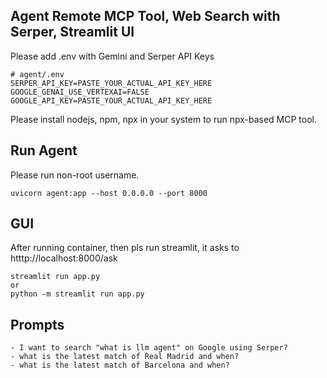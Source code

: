## Agent Remote MCP Tool, Web Search with Serper, Streamlit UI

Please add .env with Gemini and Serper API Keys 

``` 
# agent/.env
SERPER_API_KEY=PASTE_YOUR_ACTUAL_API_KEY_HERE
GOOGLE_GENAI_USE_VERTEXAI=FALSE
GOOGLE_API_KEY=PASTE_YOUR_ACTUAL_API_KEY_HERE
``` 

Please install nodejs, npm, npx in your system to run npx-based MCP tool.

## Run Agent

Please run non-root username. 
```
uvicorn agent:app --host 0.0.0.0 --port 8000
```


## GUI
After running container, then pls run streamlit, it asks to htttp://localhost:8000/ask

```
streamlit run app.py
or
python -m streamlit run app.py
```

## Prompts

```
- I want to search "what is llm agent" on Google using Serper?
- what is the latest match of Real Madrid and when?
- what is the latest match of Barcelona and when?
```
